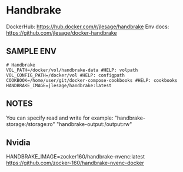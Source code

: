 # Handbrake
 
DockerHub: https://hub.docker.com/r/jlesage/handbrake
Env docs: https://github.com/jlesage/docker-handbrake

## SAMPLE ENV

```text
# Handbrake
VOL_PATH=/docker/vol/handbrake-data #HELP: volpath
VOL_CONFIG_PATH=/docker/vol #HELP: configpath
COOKBOOK=/home/user/git/docker-compose-cookbooks #HELP: cookbooks
HANDBRAKE_IMAGE=jlesage/handbrake:latest
```

## NOTES

You can specify read and write for example:
"handbrake-storage:/storage:ro"
"handbrake-output:/output:rw"

## Nvidia

HANDBRAKE_IMAGE=zocker160/handbrake-nvenc:latest
https://github.com/zocker-160/handbrake-nvenc-docker